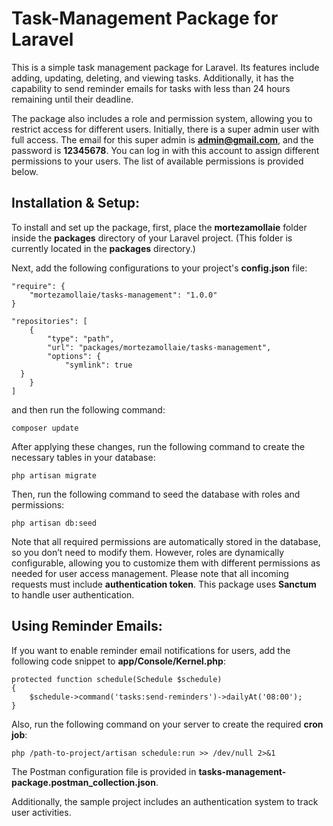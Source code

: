 # Task-Management Package for Laravel

This is a simple task management package for Laravel. Its features include adding, updating, deleting, and viewing tasks. Additionally, it has the capability to send reminder emails for tasks with less than 24 hours remaining until their deadline.

The package also includes a role and permission system, allowing you to restrict access for different users. Initially, there is a super admin user with full access. The email for this super admin is **admin@gmail.com**, and the password is **12345678**. You can log in with this account to assign different permissions to your users. The list of available permissions is provided below.


## Installation & Setup:

To install and set up the package, first, place the **mortezamollaie** folder inside the **packages** directory of your Laravel project. (This folder is currently located in the **packages** directory.)

Next, add the following configurations to your project's **config.json** file:
```
"require": { 
	"mortezamollaie/tasks-management": "1.0.0"
}

"repositories": [  
    {  
        "type": "path",  
        "url": "packages/mortezamollaie/tasks-management",  
        "options": {  
            "symlink": true  
  }  
    }  
]
```
and then run the following command:
 ```
 composer update
```

After applying these changes, run the following command to create the necessary tables in your database:
```
php artisan migrate
```
Then, run the following command to seed the database with roles and permissions:
```
php artisan db:seed
```
Note that all required permissions are automatically stored in the database, so you don’t need to modify them. However, roles are dynamically configurable, allowing you to customize them with different permissions as needed for user access management.
Please note that all incoming requests must include **authentication token**. This package uses **Sanctum** to handle user authentication.

## Using Reminder Emails:
If you want to enable reminder email notifications for users, add the following code snippet to **app/Console/Kernel.php**:
```
protected function schedule(Schedule $schedule)
{
    $schedule->command('tasks:send-reminders')->dailyAt('08:00');
}

```

Also, run the following command on your server to create the required **cron job**:
```
php /path-to-project/artisan schedule:run >> /dev/null 2>&1
```

The Postman configuration file is provided in **tasks-management-package.postman_collection.json**.

Additionally, the sample project includes an authentication system to track user activities.
